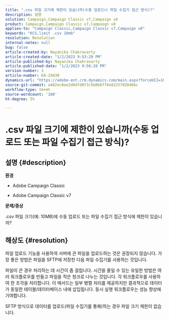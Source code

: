 ```yaml
---
title: ".csv 파일 크기에 제한이 있습니까(수동 업로드나 파일 수집기 접근 방식)?"
description: 설명
solution: Campaign,Campaign Classic v7,Campaign v8
product: Campaign,Campaign Classic v7,Campaign v8
applies-to: "Campaign Classic,Campaign Classic v7,Campaign v8"
keywords: "KCS,limit .csv 10mb"
resolution: Resolution
internal-notes: null
bug: false
article-created-by: Nayanika Chakravarty
article-created-date: "1/2/2023 9:53:29 PM"
article-published-by: Nayanika Chakravarty
article-published-date: "1/2/2023 9:56:20 PM"
version-number: 3
article-number: KA-19430
dynamics-url: "https://adobe-ent.crm.dynamics.com/main.aspx?forceUCI=1&pagetype=entityrecord&etn=knowledgearticle&id=2e7597de-e78a-ed11-81ac-6045bd006c82"
source-git-commit: a482ec8ee2d04fd0f3c5b8b6ff6e82257020466c
workflow-type: tm+mt
source-wordcount: '180'
ht-degree: 5%

---
```


# .csv 파일 크기에 제한이 있습니까(수동 업로드 또는 파일 수집기 접근 방식)?

## 설명 {#description}


<b>환경</b>

- Adobe Campaign Classic

- Adobe Campaign Classic v7

<b>문제/증상</b>

.csv 파일 크기(예: 10MB)에 수동 업로드 또는 파일 수집기 접근 방식에 제한이 있습니까?


## 해상도 {#resolution}


파일 업로드 기능을 사용하여 서버에 큰 파일을 업로드하는 것은 권장되지 않습니다. 가장 좋은 방법은 파일을 SFTP에 저장한 다음 파일 수집기를 사용하는 것입니다.

파일이 큰 경우 처리하는 데 시간이 좀 걸립니다. 시간을 줄일 수 있는 유일한 방법은 여러 워크플로우를 만들고 파일을 작은 청크로 나누는 것입니다. 각 워크플로우를 사용하여 한 조각을 처리합니다. 이 메서드는 일부 병렬 처리를 제공하지만 결과적으로 데이터가 동일한 테이블/데이터베이스 내에 삽입됩니다. 동시 실행 워크플로우는 성능 향상에 기여합니다.

SFTP 방식으로 데이터를 업로드(파일 수집기를 통해)하는 경우 파일 크기 제한이 없습니다.

